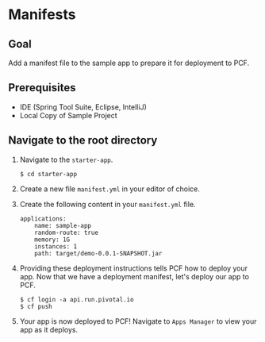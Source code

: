 # Manifests

## Goal
Add a manifest file to the sample app to prepare it for deployment to PCF.

## Prerequisites

+ IDE (Spring Tool Suite, Eclipse, IntelliJ)
+ Local Copy of Sample Project

## Navigate to the root directory

1. Navigate to the `starter-app`.

    `$ cd starter-app`

1. Create a new file `manifest.yml` in your editor of choice.

1. Create the following content in your `manifest.yml` file.

    ```
    applications:
        name: sample-app
        random-route: true
        memory: 1G
        instances: 1
        path: target/demo-0.0.1-SNAPSHOT.jar
    ```

1. Providing these deployment instructions tells PCF how to deploy your app.  Now that we have a deployment manifest, let's deploy our app to PCF.

    ```
    $ cf login -a api.run.pivotal.io
    $ cf push
    ```

1. Your app is now deployed to PCF!  Navigate to `Apps Manager` to view your app as it deploys. 